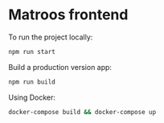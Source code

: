 # Matroos frontend

To run the project locally:

```sh
npm run start
```

Build a production version app:

```sh
npm run build
```

Using Docker:

```sh
docker-compose build && docker-compose up
```
